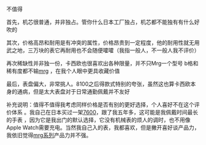 不值得

首先，机芯很普通，并非独占。管你什么日本工厂独占，机芯都不能独有有什么好吹的

其次，价格高昂和耐用是有冲突的属性，价格昂贵到一定程度，他的耐用性就无用武之地，三万块的表它再耐用也不会随便嚯嚯（我指一般人，不一般人我不评价）

再次稀缺性并非独一份，卡西欧也很喜欢出各种限量，并不只Mrg一个型号 b格和稀有度都不输[mrg](https://www.zhihu.com/search?q=mrg&search_source=Entity&hybrid_search_source=Entity&hybrid_search_extra=%7B%22sourceType%22%3A%22answer%22%2C%22sourceId%22%3A2414007223%7D) ，在我个人眼中更具收藏价值

最后，表盘偏大，非常挑人。8100之后得款式特别的夸张，虽然这也算卡西欧本身的通病，但是太大表盘对于日常通勤佩戴并不友好

补充说明：值得不值得我考虑同样价格是否有别的更好选择，个人喜好不在这个评价体系 。我自己在日本买过一架[7600](https://www.zhihu.com/search?q=7600&search_source=Entity&hybrid_search_source=Entity&hybrid_search_extra=%7B%22sourceType%22%3A%22answer%22%2C%22sourceId%22%3A2414007223%7D)，跟了我五年多，这可能是我佩戴时间最长的手表 ，因为它是我出门的默认选择，它没有机械表的烦人的调时，也不用像Apple Watch需要充电。当然我自己入的表，我都喜欢，但是撇开喜好谈产品力，我依旧觉得[mrg系列](https://www.zhihu.com/search?q=mrg%E7%B3%BB%E5%88%97&search_source=Entity&hybrid_search_source=Entity&hybrid_search_extra=%7B%22sourceType%22%3A%22answer%22%2C%22sourceId%22%3A2414007223%7D)产品力并不强。